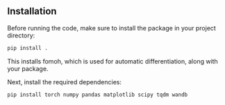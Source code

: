 ## Installation

Before running the code, make sure to install the package in your project directory:

```bash
pip install .
```
This installs fomoh, which is used for automatic differentiation, along with your package.

Next, install the required dependencies:
```bash
pip install torch numpy pandas matplotlib scipy tqdm wandb
```
